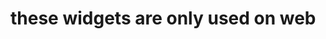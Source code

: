 <!--
 * @Descripttion: 
 * @version: 
 * @Author: xiaoshuyui
 * @email: guchengxi1994@qq.com
 * @Date: 2022-04-08 21:33:45
 * @LastEditors: xiaoshuyui
 * @LastEditTime: 2022-04-08 21:33:45
-->
# these widgets are only used on web